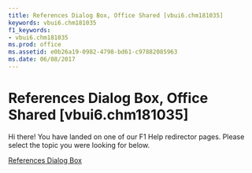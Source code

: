 ```yaml
---
title: References Dialog Box, Office Shared [vbui6.chm181035]
keywords: vbui6.chm181035
f1_keywords:
- vbui6.chm181035
ms.prod: office
ms.assetid: e0b26a19-0982-4798-bd61-c97882085963
ms.date: 06/08/2017
---
```



# References Dialog Box, Office Shared [vbui6.chm181035]

Hi there! You have landed on one of our F1 Help redirector pages. Please select the topic you were looking for below.

[References Dialog Box](http://msdn.microsoft.com/library/0fe6d98f-b047-a0c4-9451-e1821ad3a05a%28Office.15%29.aspx)

